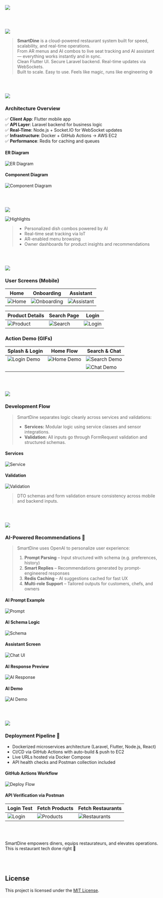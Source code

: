 <img src="./readme/title1.svg" />

<br><br>

<!-- project overview -->
<img src="./readme/title2.svg" />

> **SmartDine** is a cloud-powered restaurant system built for speed, scalability, and real-time operations.  
> From AR menus and AI combos to live seat tracking and AI assistant — everything works instantly and in sync.  
> Clean Flutter UI. Secure Laravel backend. Real-time updates via WebSockets.  
> Built to scale. Easy to use. Feels like magic, runs like engineering ⚙️

<br><br>

<!-- System Design -->
<img src="./readme/title3.svg" />

### Architecture Overview

✅ **Client App**: Flutter mobile app  
✅ **API Layer**: Laravel backend for business logic  
✅ **Real-Time**: Node.js + Socket.IO for WebSocket updates  
✅ **Infrastructure**: Docker + GitHub Actions → AWS EC2  
✅ **Performance**: Redis for caching and queues

#### ER Diagram

![ER Diagram](./readme/erd.svg)

#### Component Diagram

![Component Diagram](./readme/componentsDiagram.drawio.png)

<br><br>

<!-- Project Highlights -->
<img src="./readme/title4.svg" />

![Highlights](./readme/projectHighlight.svg)

> - Personalized dish combos powered by AI  
> - Real-time seat tracking via IoT  
> - AR-enabled menu browsing  
> - Owner dashboards for product insights and recommendations

<br><br>

<!-- Demo -->
<img src="./readme/title5.svg" />

### User Screens (Mobile)

| Home                            | Onboarding                         | Assistant                        |
| ------------------------------- | ---------------------------------- | -------------------------------- |
| ![Home](./readme/homepage.jpg)  | ![Onboarding](./readme/onboarding_screen.jpg) | ![Assistant](./readme/empty_chatting.jpg) |

| Product Details                         | Search Page                        | Login                             |
| --------------------------------------- | ---------------------------------- | ---------------------------------- |
| ![Product](./readme/product_details.jpg) | ![Search](./readme/search_page.jpg) | ![Login](./readme/login.jpg)      |

### Action Demo (GIFs)

| Splash & Login                       | Home Flow                        | Search & Chat                      |
| ------------------------------------ | -------------------------------- | ---------------------------------- |
| ![Login Demo](./readme/LoginVid.gif) | ![Home Demo](./readme/homeScreenVid.gif) | ![Search Demo](./readme/search_vid.gif) |
|                                      |                                  | ![Chat Demo](./readme/chatting_vid.gif) |

<br><br>

<!-- Development & Testing -->
<img src="./readme/title6.svg" />

### Development Flow

> SmartDine separates logic cleanly across services and validations:
>
> - **Services:** Modular logic using service classes and sensor integrations.
> - **Validation:** All inputs go through FormRequest validation and structured schemas.

#### Services

![Service](./readme/sensorService.png)

#### Validation

![Validation](./readme/ProductValidation.png)

> DTO schemas and form validation ensure consistency across mobile and backend inputs.

<br><br>

<!-- AI Integration -->
<img src="./readme/title7.svg" />

### AI-Powered Recommendations 🤖

> SmartDine uses OpenAI to personalize user experience:
>
> 1. **Prompt Parsing** – Input structured with schema (e.g. preferences, history)
> 2. **Smart Replies** – Recommendations generated by prompt-engineered responses
> 3. **Redis Caching** – AI suggestions cached for fast UX
> 4. **Multi-role Support** – Tailored outputs for customers, chefs, and owners

#### AI Prompt Example

![Prompt](./readme/Prompt.png)

#### AI Schema Logic

![Schema](./readme/PromptSchema.png)

#### Assistant Screen

![Chat UI](./readme/chatting.jpg)

#### AI Response Preview

![AI Response](./readme/AI.jpg)

#### AI Demo

![AI Demo](./readme/AIVid.gif)

<br><br>

<!-- Deployment -->
<img src="./readme/title8.svg" />

### Deployment Pipeline 🚀

- Dockerized microservices architecture (Laravel, Flutter, Node.js, React)
- CI/CD via GitHub Actions with auto-build & push to EC2
- Live URLs hosted via Docker Compose
- API health checks and Postman collection included

#### GitHub Actions Workflow

![Deploy Flow](./readme/github_workflow.png)

#### API Verification via Postman

| Login Test                     | Fetch Products                   | Fetch Restaurants                |
| ----------------------------- | -------------------------------- | -------------------------------- |
| ![Login](./readme/login_postman.png) | ![Products](./readme/fetch_products_postman.png) | ![Restaurants](./readme/fetch_restaurants_postman.png) |

<br><br>

SmartDine empowers diners, equips restaurateurs, and elevates operations.  
This is restaurant tech done right 🍴

<br><br>

## License

This project is licensed under the [MIT License](./LICENSE).
